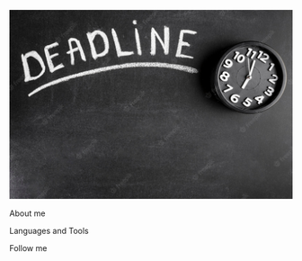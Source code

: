 [![Header](https://github.com/VladRudenko/vladrudenko/blob/main/assets/deadline.jpg)](https://www.linkedin.com/in/vlad-rudenko-06a5b424b/)

About me

Languages and Tools

Follow me